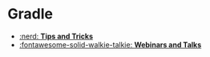 # Gradle

<div class="grid cards" markdown>

- [:nerd: __Tips and Tricks__](./tips-and-tricks/index.md)
- [:fontawesome-solid-walkie-talkie: __Webinars and Talks__](./webinars/index.md)

</div>